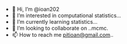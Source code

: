 - 👋 Hi, I’m @ioan202
- 👀 I’m interested in computational statistics...
- 🌱 I’m currently learning statistics...
- 💞️ I’m looking to collaborate on ..mcmc.
- 📫 How to reach me pitioan@gmail.com..

<!---
ioan202/ioan202 is a ✨ special ✨ repository because its `README.md` (this file) appears on your GitHub profile.
You can click the Preview link to take a look at your changes.
--->
